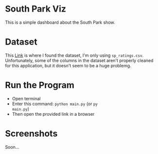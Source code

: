 # South Park Viz

This is a simple dashboard about the South Park show.

# Dataset

This [Link](https://www.kaggle.com/datasets/mustafacicek/south-park-scripts-dataset) is where I found the dataset, I'm only using <code>sp_ratings.csv</code>. Unfortunately, some of the columns in the dataset aren't properly cleaned for this application, but it doesn't seem to be a huge problemg.

# Run the Program

- Open terminal
- Enter this command: <code>python main.py</code> (or <code>py main.py</code>)
- Then open the provided link in a browser

# Screenshots

Soon...